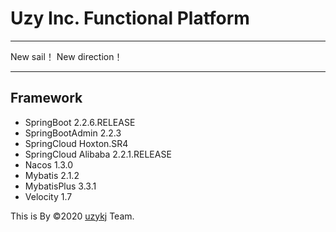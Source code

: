 # Uzy Inc. Functional Platform

-------

New sail！ New direction！

-------

## Framework
- SpringBoot                2.2.6.RELEASE
- SpringBootAdmin           2.2.3
- SpringCloud               Hoxton.SR4
- SpringCloud               Alibaba 2.2.1.RELEASE
- Nacos                     1.3.0
- Mybatis                   2.1.2
- MybatisPlus               3.3.1
- Velocity                  1.7


This is By &copy;2020 <a href="https://github.com/uzykj">uzykj</a> Team.